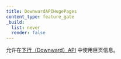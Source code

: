 ```yaml
---
title: DownwardAPIHugePages
content_type: feature_gate
_build:
  list: never
  render: false
---
```

<!--
Enables usage of hugepages in
[downward API](/docs/tasks/inject-data-application/downward-api-volume-expose-pod-information).
-->
允许在[下行（Downward）API](/zh-cn/docs/tasks/inject-data-application/downward-api-volume-expose-pod-information)
中使用巨页信息。

